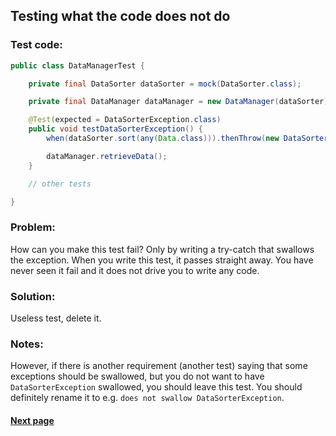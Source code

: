 ## Testing what the code does not do


### Test code:

```java
public class DataManagerTest {

    private final DataSorter dataSorter = mock(DataSorter.class);

    private final DataManager dataManager = new DataManager(dataSorter);

    @Test(expected = DataSorterException.class)
    public void testDataSorterException() {
        when(dataSorter.sort(any(Data.class))).thenThrow(new DataSorterException());

        dataManager.retrieveData();
    }

    // other tests

}
```


### Problem:

How can you make this test fail? Only by writing a try-catch that swallows the exception. When you write this test, it passes straight away. You have never seen it fail and it does not drive you to write any code.


### Solution:

Useless test, delete it.


### Notes:

However, if there is another requirement (another test) saying that some exceptions should be swallowed, but you do not want to have `DataSorterException` swallowed, you should leave this test. You should definitely rename it to e.g. `does not swallow DataSorterException`.


#### [Next page](https://github.com/Jarcionek/Bad-Practices-of-Testing/blob/master/src/java/presentation/_14_asserting_on_default_value/description.md)
